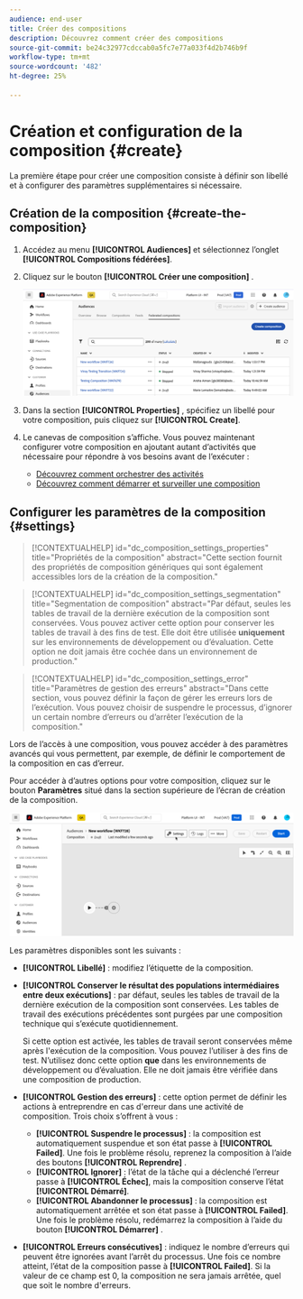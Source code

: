 ```yaml
---
audience: end-user
title: Créer des compositions
description: Découvrez comment créer des compositions
source-git-commit: be24c32977cdccab0a5fc7e77a033f4d2b746b9f
workflow-type: tm+mt
source-wordcount: '482'
ht-degree: 25%

---
```



# Création et configuration de la composition {#create}

La première étape pour créer une composition consiste à définir son libellé et à configurer des paramètres supplémentaires si nécessaire.

## Création de la composition {#create-the-composition}

1. Accédez au menu **[!UICONTROL Audiences]** et sélectionnez l’onglet **[!UICONTROL Compositions fédérées]**.

1. Cliquez sur le bouton **[!UICONTROL Créer une composition]** .

   ![](assets/composition-create.png)

1. Dans la section **[!UICONTROL Properties]** , spécifiez un libellé pour votre composition, puis cliquez sur **[!UICONTROL Create]**.

1. Le canevas de composition s’affiche. Vous pouvez maintenant configurer votre composition en ajoutant autant d’activités que nécessaire pour répondre à vos besoins avant de l’exécuter :

   * [Découvrez comment orchestrer des activités](#action-activities)
   * [Découvrez comment démarrer et surveiller une composition](#save)

## Configurer les paramètres de la composition {#settings}

>[!CONTEXTUALHELP]
>id="dc_composition_settings_properties"
>title="Propriétés de la composition"
>abstract="Cette section fournit des propriétés de composition génériques qui sont également accessibles lors de la création de la composition."

>[!CONTEXTUALHELP]
>id="dc_composition_settings_segmentation"
>title="Segmentation de composition"
>abstract="Par défaut, seules les tables de travail de la dernière exécution de la composition sont conservées. Vous pouvez activer cette option pour conserver les tables de travail à des fins de test. Elle doit être utilisée **uniquement** sur les environnements de développement ou d’évaluation. Cette option ne doit jamais être cochée dans un environnement de production."

>[!CONTEXTUALHELP]
>id="dc_composition_settings_error"
>title="Paramètres de gestion des erreurs"
>abstract="Dans cette section, vous pouvez définir la façon de gérer les erreurs lors de l’exécution. Vous pouvez choisir de suspendre le processus, d’ignorer un certain nombre d’erreurs ou d’arrêter l’exécution de la composition."

Lors de l’accès à une composition, vous pouvez accéder à des paramètres avancés qui vous permettent, par exemple, de définir le comportement de la composition en cas d’erreur.

Pour accéder à d’autres options pour votre composition, cliquez sur le bouton **Paramètres** situé dans la section supérieure de l’écran de création de la composition.

![](assets/composition-create-settings.png)

Les paramètres disponibles sont les suivants :

* **[!UICONTROL Libellé]** : modifiez l’étiquette de la composition.

* **[!UICONTROL Conserver le résultat des populations intermédiaires entre deux exécutions]** : par défaut, seules les tables de travail de la dernière exécution de la composition sont conservées. Les tables de travail des exécutions précédentes sont purgées par une composition technique qui s’exécute quotidiennement.

  Si cette option est activée, les tables de travail seront conservées même après l&#39;exécution de la composition. Vous pouvez l’utiliser à des fins de test. N’utilisez donc cette option **que** dans les environnements de développement ou d’évaluation. Elle ne doit jamais être vérifiée dans une composition de production.

* **[!UICONTROL Gestion des erreurs]** : cette option permet de définir les actions à entreprendre en cas d&#39;erreur dans une activité de composition. Trois choix s’offrent à vous :

   * **[!UICONTROL Suspendre le processus]** : la composition est automatiquement suspendue et son état passe à **[!UICONTROL Failed]**. Une fois le problème résolu, reprenez la composition à l’aide des boutons **[!UICONTROL Reprendre]** .
   * **[!UICONTROL Ignorer]** : l’état de la tâche qui a déclenché l’erreur passe à **[!UICONTROL Échec]**, mais la composition conserve l’état **[!UICONTROL Démarré]**.
   * **[!UICONTROL Abandonner le processus]** : la composition est automatiquement arrêtée et son état passe à **[!UICONTROL Failed]**. Une fois le problème résolu, redémarrez la composition à l’aide du bouton **[!UICONTROL Démarrer]** .

* **[!UICONTROL Erreurs consécutives]** : indiquez le nombre d’erreurs qui peuvent être ignorées avant l’arrêt du processus. Une fois ce nombre atteint, l’état de la composition passe à **[!UICONTROL Failed]**. Si la valeur de ce champ est 0, la composition ne sera jamais arrêtée, quel que soit le nombre d&#39;erreurs.
